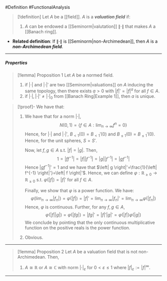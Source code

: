 #Definition #FunctionalAnalysis 

> [!definition]
> Let $A$ be a [[field]]. $A$ is a ***valuation field*** if:
> 1. $A$ can be endowed a [[Seminorm|valutation]] $\|\cdot\|$ that makes $A$ a [[Banach ring]].

- **Related definition**: If $\|\cdot\|$ is [[Seminorm|non-Archimedean]], then $A$ is a ***non-Archimedean field***.

---
##### Properties
> [!lemma] Proposition 1
> Let $A$ be a normed field. 
> 1. if $\left| \cdot \right|$ and $\left| \cdot \right|'$ are two [[Seminorm|valuations]] on $A$ inducing the same topology, then there exists $a>0$ with $\left| f \right|'=\left| f \right|^a$ for all $f\in A$.
> 2. if $\left| \cdot \right|,\left| \cdot \right|'\neq \left| \cdot \right|_{0}$ from [[Banach Ring|Example 1]], then $a$ is unique.

> [!proof]-
> We have that:
> 1. We have that for a norm $\left| \cdot \right|$, $$N(0,1)=\{ f\in A:\lim_{ n \to \infty } f^n =0 \}$$Hence, for $\left| \cdot \right|$ and $\left| \cdot \right|'$, $B_{<1}(0)=B_{<1}'(0)$ and $B_{\le 1}(0)=B_{\leq 1}'(0)$. Hence, for the unit spheres, $S=S'$. 
>    
>    Now, let $f,g\in A$ s.t. $\left| f \right|=\left| g \right|$. Then, $$1=\left| f f^{-1} \right|=\left| f \right| \left| f^{-1} \right| =\left| g \right| \left| f^{-1} \right| =\left| gf^{-1} \right| $$Hence $\left| gf^{-1} \right|'=1$ and we have that $\left| g \right|'=\frac{1}{\left| f^{-1} \right|'}=\left| f \right|'$. Hence, we can define $\varphi:\mathbb{R}_{\geq 0}\to \mathbb{R}_{\geq 0}$ s.t. $\varphi(\left| f \right|)=\left| f \right|'$ for all $f\in A$.
>    
>    Finally, we show that $\varphi$ is a power function. We have: $$\varphi(\lim_{ n \to \infty } \left| f_{n} \right| )=\varphi(\left| f \right| )=\left| f \right| '=\lim_{ n \to \infty } \left| f_{n} \right| '=\lim_{ n \to \infty } \varphi(\left| f_{n} \right| )$$Hence, $\varphi$ is continuous. Further, for any $f,g\in A$, $$\varphi(\left| f \right| \left| g \right| )=\varphi(\left| fg \right| )=\left| fg \right| '=\left| f \right| '\left| g \right| '=\varphi(\left| f \right| )\varphi(\left| g \right| )$$
>    We conclude by pointing that the only continuous multiplicative function on the positive reals is the power function. 
> 2. Obvious. 

---
> [!lemma] Proposition 2
> Let $A$ be a valuation field that is not non-Archimedean. Then, 
> 1. $A\cong \mathbb{R}$ or $A\cong \mathbb{C}$ with norm $\left| \cdot \right|_{\varepsilon}$ for $0<\varepsilon\leq 1$ where $\left| f \right|_{\varepsilon}:= \left| f \right|^\infty$. 

---
